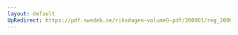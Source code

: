 ```yaml
---
layout: default
UpRedirect: https://pdf.swedeb.se/riksdagen-volumeG-pdf/200001/reg_200001/reg_200001_0476.pdf
---
```

